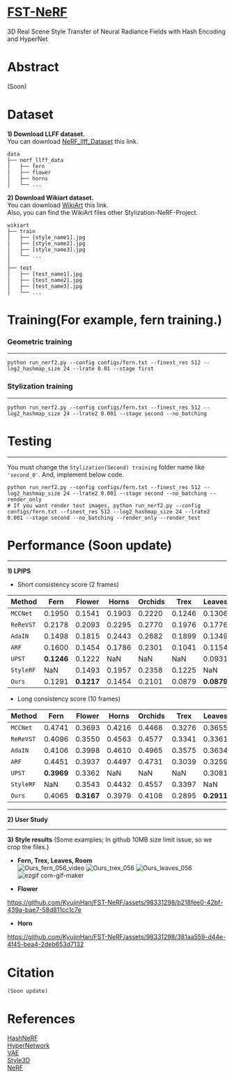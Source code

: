 # [FST-NeRF](soon)
3D Real Scene Style Transfer of Neural Radiance Fields with Hash Encoding and HyperNet

# Abstract
(Soon)  

# Dataset
**1) Download LLFF dataset.**  
You can download [NeRF_llff_Dataset](https://drive.google.com/drive/folders/128yBriW1IG_3NJ5Rp7APSTZsJqdJdfc1) this link.
```
data
├── nerf_llff_data                    
│   ├── fern
|   ├── flower
│   ├── horns            
│   └── ...
```
  
**2) Download Wikiart dataset.**  
You can download [WikiArt](https://github.com/cs-chan/ArtGAN/blob/master/WikiArt%20Dataset/README.md) this link.  
Also, you can find the WikiArt files other Stylization-NeRF-Project.  
```
wikiart
├── train                    
│   ├── [style_name1].jpg
|   ├── [style_name2].jpg
│   ├── [style_name3].jpg            
│   └── ...
│
├── test
│   ├── [test_name1].jpg
|   ├── [test_name2].jpg
│   ├── [test_name3].jpg            
│   └── ...
```
  
# Training(For example, fern training.)
### Geometric training
------------
```
python run_nerf2.py --config configs/fern.txt --finest_res 512 --log2_hashmap_size 24 --lrate 0.01 --stage first
```
  
### Stylization training
------------
```
python run_nerf2.py --config configs/fern.txt --finest_res 512 --log2_hashmap_size 24 --lrate2 0.001 --stage second --no_batching
```
  
# Testing
------------
You must change the `Stylization(Second) training` folder name like `'second_0'`.
And, implement below code.
```
python run_nerf2.py --config configs/fern.txt --finest_res 512 --log2_hashmap_size 24 --lrate2 0.001 --stage second --no_batching --render_only
# If you want render test images, python run_nerf2.py --config configs/fern.txt --finest_res 512 --log2_hashmap_size 24 --lrate2 0.001 --stage second --no_batching --render_only --render_test
```

# Performance (Soon update)
------------  
**1) LPIPS**
- Short consistency score (2 frames)
  
| Method | Fern | Flower | Horns | Orchids | Trex | Leaves |
| ------------- | ------------- | ------------- | ------------- | ------------- | ------------- | ------------- |
| `MCCNet` | 0.1950 | 0.1541 | 0.1903 | 0.2220 | 0.1246 | 0.1306 |
| `ReReVST` | 0.2178 | 0.2093 | 0.2295 | 0.2770 | 0.1976 | 0.1776 |  
| `AdaIN` | 0.1498 | 0.1815 | 0.2443 | 0.2682 | 0.1899 | 0.1349 |
| `ARF` | 0.1600 | 0.1454 | 0.1786 | 0.2301 | 0.1041 | 0.1154 |
| `UPST` | **0.1246** | 0.1222 | NaN | NaN | NaN | 0.0931 |
| `StyleRF` | NaN | 0.1493 | 0.1957 | 0.2358 | 0.1225 | NaN |
| `Ours` | 0.1291 | **0.1217** | 0.1454 | 0.2101 | 0.0879 | **0.0879** |  
  
- Long consistency score (10 frames)
  
| Method | Fern | Flower | Horns | Orchids | Trex | Leaves |
| ------------- | ------------- | ------------- | ------------- | ------------- | ------------- | ------------- |
| `MCCNet` | 0.4741 | 0.3693 | 0.4216 | 0.4468 | 0.3276 | 0.3655 |
| `ReReVST` | 0.4096 | 0.3550 | 0.4563 | 0.4577 | 0.3341 | 0.3361 |  
| `AdaIN` | 0.4106 | 0.3998 | 0.4610 | 0.4965 | 0.3575 | 0.3634 |
| `ARF` | 0.4451 | 0.3937 | 0.4497 | 0.4731 | 0.3039 | 0.3259 |
| `UPST` | **0.3969** | 0.3362 | NaN | NaN | NaN | 0.3081 |  
| `StyleRF` | NaN | 0.3543 | 0.4432 | 0.4557 | 0.3397 | NaN |  
| `Ours` | 0.4065 | **0.3167** | 0.3979 | 0.4108 | 0.2895 | **0.2911** |  

------------  
**2) User Study**


------------  
**3) Style results** (Some examples; In github 10MB size limit issue, so we crop the files.)
- **Fern, Trex, Leaves, Room**  
![Ours_fern_056_video](https://github.com/KyujinHan/FST-NeRF/assets/98331298/f8a7f0ef-d2c4-49b4-a32a-1280669d0930)
![Ours_trex_056](https://github.com/KyujinHan/FST-NeRF/assets/98331298/ca10fcb6-10c8-4f04-9594-54da19e24e63)
![Ours_leaves_056](https://github.com/KyujinHan/FST-NeRF/assets/98331298/d66c0c95-3f1b-4009-bc54-8b8ae0871cf8)
![ezgif com-gif-maker](https://github.com/KyujinHan/FST-NeRF/assets/98331298/2df947f0-6522-4310-9936-eb782512a7b8)  

  
- **Flower**
 

https://github.com/KyujinHan/FST-NeRF/assets/98331298/b218fee0-42bf-439a-bae7-58d811cc1c7e


  
- **Horn**


https://github.com/KyujinHan/FST-NeRF/assets/98331298/381aa559-d44e-4f45-bea4-2deb653d7132


  
# Citation
```
(Soon update)
```
  
# References
[HashNeRF](https://github.com/yashbhalgat/HashNeRF-pytorch)  
[HyperNetwork](https://github.com/vsitzmann/scene-representation-networks)  
[VAE](https://github.com/RoyalVane/ASM)  
[Style3D](https://github.com/ztex08010518/Stylizing-3D-Scene)  
[NeRF](https://github.com/yenchenlin/nerf-pytorch)  
